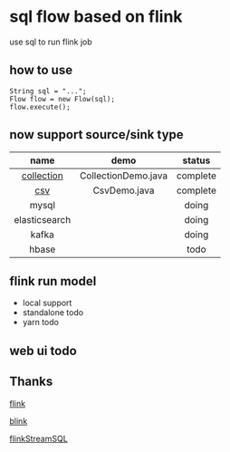# sql flow based on flink 

use sql to run flink job 

## how to use 

``` 
String sql = "..."; 
Flow flow = new Flow(sql);
flow.execute();
```



## now support source/sink type 
|          name                        |    demo            |   status   | 
| :-----------------------------------:|:------------------:|:----------:|
| [collection](docs/collection.md')    | CollectionDemo.java|   complete | 
| [csv](docs/csv.md)                   |   CsvDemo.java     |   complete | 
|      mysql                           |                    |   doing    | 
|   elasticsearch                      |                    |   doing    | 
|   kafka                              |                    |   doing    | 
|   hbase                              |                    |   todo     | 


## flink run model 
*  local        support 
*  standalone    todo 
*  yarn          todo 


## web ui todo 


## Thanks  
  <a href='#'>flink</a>    
  
  <a href='#'>blink</a>    
  
  <a href='https://github.com/DTStack/flinkStreamSQL'>flinkStreamSQL</a> 